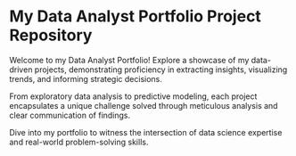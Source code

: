 # My Data Analyst Portfolio Project Repository

Welcome to my Data Analyst Portfolio! Explore a showcase of my data-driven projects, demonstrating proficiency in extracting insights, visualizing trends, and informing strategic decisions.

From exploratory data analysis to predictive modeling, each project encapsulates a unique challenge solved through meticulous analysis and clear communication of findings.

Dive into my portfolio to witness the intersection of data science expertise and real-world problem-solving skills. 

